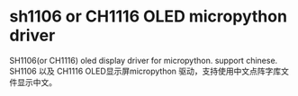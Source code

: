 # sh1106 or CH1116 OLED micropython driver
SH1106(or CH1116) oled display driver for micropython.  support chinese.
SH1106 以及 CH1116 OLED显示屏micropython 驱动，支持使用中文点阵字库文件显示中文。
